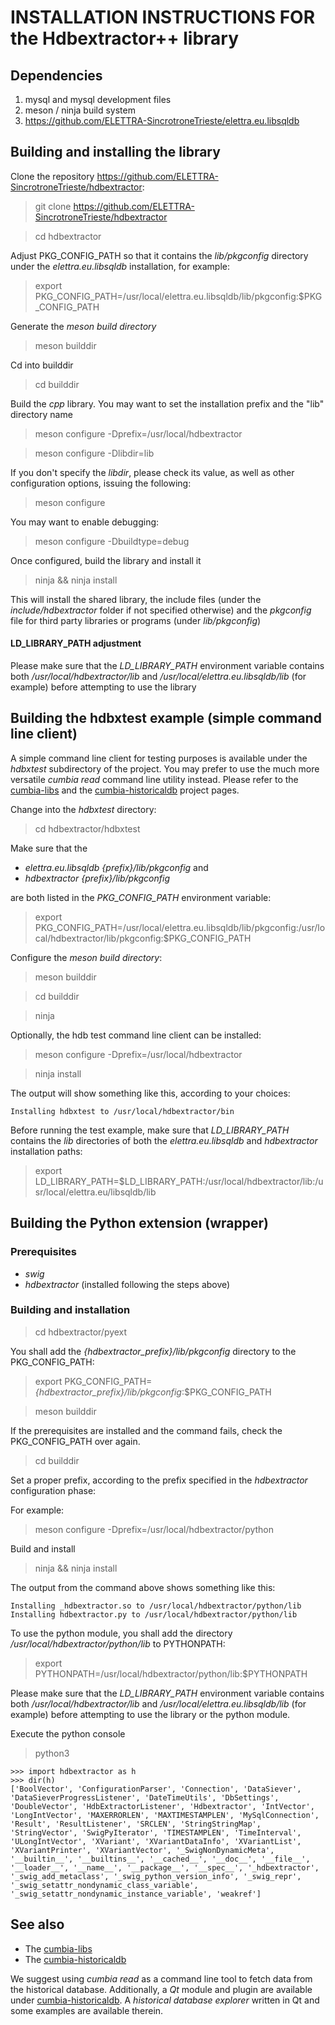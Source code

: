 # INSTALLATION INSTRUCTIONS FOR the Hdbextractor++ library

## Dependencies

1. mysql and mysql development files
2. meson / ninja build system
3. https://github.com/ELETTRA-SincrotroneTrieste/elettra.eu.libsqldb

## Building and installing the library

Clone the repository https://github.com/ELETTRA-SincrotroneTrieste/hdbextractor:

> git clone https://github.com/ELETTRA-SincrotroneTrieste/hdbextractor

> cd hdbextractor

Adjust PKG_CONFIG_PATH so that it contains the *lib/pkgconfig* directory under the
*elettra.eu.libsqldb* installation, for example:

> export PKG_CONFIG_PATH=/usr/local/elettra.eu.libsqldb/lib/pkgconfig:$PKG_CONFIG_PATH

Generate the *meson build directory*

> meson builddir

Cd into builddir

> cd builddir

Build the *cpp* library. You may want to set the installation prefix and the "lib" 
directory name

> meson configure -Dprefix=/usr/local/hdbextractor

> meson configure -Dlibdir=lib

If you don't specify the *libdir*, please check its value, as well as other configuration
options, issuing the following:

> meson configure

You may want to enable debugging:

> meson configure -Dbuildtype=debug

Once configured, build the library and install it

> ninja && ninja install

This will install the shared library, the include files (under the *include/hdbextractor* folder
if not specified otherwise) and the *pkgconfig* file for third party libraries or programs 
(under *lib/pkgconfig*)

#### LD_LIBRARY_PATH adjustment

Please make sure that the *LD_LIBRARY_PATH* environment variable contains both
*/usr/local/hdbextractor/lib* and */usr/local/elettra.eu.libsqldb/lib* (for example)
before attempting to use the library

## Building the hdbxtest example (simple command line client)

A simple command line client for testing purposes is available under the *hdbxtest* subdirectory
of the project.
You may prefer to use the much more versatile *cumbia read* command line utility instead.
Please refer to the [cumbia-libs](https://github.com/ELETTRA-SincrotroneTrieste/cumbia-libs)
and the [cumbia-historicaldb](https://github.com/ELETTRA-SincrotroneTrieste/cumbia-historicaldb)
project pages.

Change into the *hdbxtest* directory:

> cd hdbextractor/hdbxtest

Make sure that the 

- *elettra.eu.libsqldb* *{prefix}/lib/pkgconfig* and
- *hdbextractor* *{prefix}/lib/pkgconfig*

are both listed in the *PKG_CONFIG_PATH* environment variable:

> export PKG_CONFIG_PATH=/usr/local/elettra.eu.libsqldb/lib/pkgconfig:/usr/local/hdbextractor/lib/pkgconfig:$PKG_CONFIG_PATH

Configure the *meson build directory*:

> meson builddir

> cd builddir

> ninja 

Optionally, the hdb test command line client can be installed:

> meson configure -Dprefix=/usr/local/hdbextractor

> ninja install

The output will show something like this, according to your choices:

```
Installing hdbxtest to /usr/local/hdbextractor/bin
```

Before running the test example, make sure that *LD_LIBRARY_PATH* contains the *lib* directories
of both the *elettra.eu.libsqldb* and *hdbextractor* installation paths:

> export LD_LIBRARY_PATH=$LD_LIBRARY_PATH:/usr/local/hdbextractor/lib:/usr/local/elettra.eu/libsqldb/lib

## Building the Python extension (wrapper)

### Prerequisites

- *swig* 
- *hdbextractor* (installed following the steps above)

### Building and installation

> cd hdbextractor/pyext

You shall add the *{hdbextractor_prefix}/lib/pkgconfig* directory to the PKG_CONFIG_PATH:

> export PKG_CONFIG_PATH=*{hdbextractor_prefix}/lib/pkgconfig*:$PKG_CONFIG_PATH

> meson builddir

If the prerequisites are installed and the command fails, check the PKG_CONFIG_PATH over again.

> cd builddir

Set a proper prefix, according to the prefix specified in the *hdbextractor* configuration phase:

For example:

> meson configure -Dprefix=/usr/local/hdbextractor/python

Build and install

> ninja && ninja install

The output from the command above shows something like  this:

```
Installing _hdbextractor.so to /usr/local/hdbextractor/python/lib
Installing hdbextractor.py to /usr/local/hdbextractor/python/lib
```

To use the python module, you shall add the directory */usr/local/hdbextractor/python/lib*
to PYTHONPATH:

> export PYTHONPATH=/usr/local/hdbextractor/python/lib:$PYTHONPATH

Please make sure that the *LD_LIBRARY_PATH* environment variable contains both
*/usr/local/hdbextractor/lib* and */usr/local/elettra.eu.libsqldb/lib* (for example)
before attempting to use the library or the python module.

Execute the python console

> python3

```
>>> import hdbextractor as h
>>> dir(h)
['BoolVector', 'ConfigurationParser', 'Connection', 'DataSiever', 'DataSieverProgressListener', 'DateTimeUtils', 'DbSettings', 'DoubleVector', 'HdbExtractorListener', 'Hdbextractor', 'IntVector', 'LongIntVector', 'MAXERRORLEN', 'MAXTIMESTAMPLEN', 'MySqlConnection', 'Result', 'ResultListener', 'SRCLEN', 'StringStringMap', 'StringVector', 'SwigPyIterator', 'TIMESTAMPLEN', 'TimeInterval', 'ULongIntVector', 'XVariant', 'XVariantDataInfo', 'XVariantList', 'XVariantPrinter', 'XVariantVector', '_SwigNonDynamicMeta', '__builtin__', '__builtins__', '__cached__', '__doc__', '__file__', '__loader__', '__name__', '__package__', '__spec__', '_hdbextractor', '_swig_add_metaclass', '_swig_python_version_info', '_swig_repr', '_swig_setattr_nondynamic_class_variable', '_swig_setattr_nondynamic_instance_variable', 'weakref']
```


## See also

- The [cumbia-libs](https://github.com/ELETTRA-SincrotroneTrieste/cumbia-libs)
- The [cumbia-historicaldb](https://github.com/ELETTRA-SincrotroneTrieste/cumbia-historicaldb) 

We suggest using *cumbia read* as a command line tool to fetch data from the historical database.
Additionally, a *Qt* module and plugin are available under [cumbia-historicaldb](https://github.com/ELETTRA-SincrotroneTrieste/cumbia-historicaldb).
A *historical database explorer* written in Qt and some examples are available therein.
